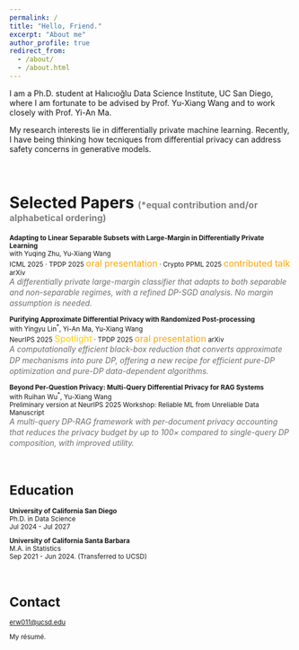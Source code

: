 ```yaml
---
permalink: /
title: "Hello, Friend."
excerpt: "About me"
author_profile: true
redirect_from: 
  - /about/
  - /about.html
---
```


I am a Ph.D. student at <a href="https://datascience.ucsd.edu/" style="text-decoration:none">Halıcıoğlu Data Science Institute</a>, UC San Diego, where I am fortunate to be advised by Prof. <a href="https://cseweb.ucsd.edu/~yuxiangw/" style="text-decoration:none">Yu-Xiang Wang</a> and to work closely with Prof. <a href="https://sites.google.com/view/yianma/home" style="text-decoration:none">Yi-An Ma.</a>

My research interests lie in differentially private machine learning. Recently, I have being thinking how tecniques from differential privacy can address safety concerns in generative models. 

<br />


Selected Papers <small><span style="color:#888888"> <span style="color: gray; font-size: 12pt;">(*equal contribution and/or alphabetical ordering)</span>
======
**Adapting to Linear Separable Subsets with Large-Margin in Differentially Private Learning**
<br> with <a href="https://jeremy43.github.io/" style="text-decoration:none">Yuqing Zhu</a>, Yu-Xiang Wang
<br>ICML 2025 · TPDP 2025 <span style="color: orange; font-size: 12pt;">oral presentation</span> · Crypto PPML 2025 <span style="color: orange; font-size: 12pt;">contributed talk</span> <a href="https://arxiv.org/abs/2505.24737" style="text-decoration:none">arXiv</a>
<br> <span style="color:#6e6e6e; font-style:italic; font-size:13.8px; line-height:1.4; margin-top:4px;">A differentially private large-margin classifier that adapts to both separable and non-separable regimes, with a refined DP-SGD analysis. No margin assumption is needed.</span>



**Purifying Approximate Differential Privacy with Randomized Post-processing**
<br> with <a href="https://sites.google.com/view/yingyulin" style="text-decoration:none">Yingyu Lin<sup>*</sup></a>, Yi-An Ma, Yu-Xiang Wang
<br>NeurIPS 2025 <span style="color:#FFCC00; font-size: 12pt;">Spotlight</span> · TPDP 2025 <span style="color: orange; font-size: 12pt;">oral presentation</span> <a href="https://arxiv.org/pdf/2503.21071" style="text-decoration:none">arXiv</a>
<br> <span style="color:#6e6e6e; font-style:italic; font-size:13.8px; line-height:1.4; margin-top:4px;">A computationally efficient black-box reduction that converts approximate DP mechanisms into pure DP, offering a new recipe for efficient pure-DP optimization and pure-DP data-dependent algorithms.</span>



**Beyond Per-Question Privacy: Multi-Query Differential Privacy for RAG Systems**
<br> with <a href="https://sites.google.com/site/ruihanwu14/home" style="text-decoration:none">Ruihan Wu<sup>*</sup></a>, Yu-Xiang Wang
<br> Preliminary version at NeurIPS 2025 Workshop: Reliable ML from Unreliable Data <a href="https://drive.google.com/file/d/1yhsu-iRmqOouwH1_XecRoOj0ItlagSm8/view?usp=sharing" style="text-decoration:none">Manuscript</a>
<br> <span style="color:#6e6e6e; font-style:italic; font-size:13.8px; line-height:1.4; margin-top:4px;">A multi-query DP-RAG framework with per-document privacy accounting that reduces the privacy budget by up to 100× compared to single-query DP composition, with improved utility.</span>




<!-- 
<br> International Conference on Machine Learning (ICML) 2025. <a href="https://arxiv.org/abs/2505.24737" style="text-decoration:none">Arxiv preprint</a>
<br> Theory and Practice of Differential Privacy workshop (TPDP) 2025, <span style="color: orange;">oral presentation</span>.
<br> Privacy-Preserving Machine Learning Workshop (<a href="https://crypto-ppml.github.io/2025/" style="text-decoration:none">PPML</a>) in Crypto 2025, <span style="color: orange;">contributed talk</span>  -->

<!-- <br> Neural Information Processing Systems (NeurIPS) 2025, <span style="color:#FFCC00;">Spotlight</span>. <a href="https://arxiv.org/pdf/2503.21071" style="text-decoration:none">Arxiv preprint</a>
<br> Theory and Practice of Differential Privacy workshop (TPDP) 2025, <span style="color: orange;">oral presentation</span>. -->




<br />



Education
======
**University of California San Diego**
<br>Ph.D. in Data Science
<br>Jul 2024 - Jul 2027

**University of California Santa Barbara**
<br>M.A. in Statistics 
<br>Sep 2021 - Jun 2024. (Transferred to UCSD)


<br />

Contact
======
erw011@ucsd.edu

<a href="/files/resume_erchiwang.pdf" style="text-decoration:none">My résumé.</a>

